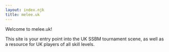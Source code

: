 ```yaml
---
layout: index.njk
title: melee.uk
---
```


Welcome to melee.uk!

This site is your entry point into the UK SSBM tournament scene, as well as a resource for UK players of all skill levels.